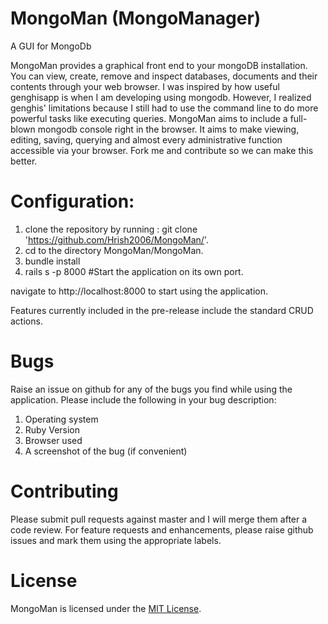 MongoMan (MongoManager)
========

A GUI for MongoDb

MongoMan provides a graphical front end to your mongoDB installation. You can view, create, remove and inspect databases, documents and their contents through your web browser. I was inspired by how useful genghisapp is when I am developing using mongodb. However, I realized genghis' limitations because I still had to use the command line to do more powerful tasks like executing queries. MongoMan aims to include a full-blown mongodb console right in the browser. It aims to make viewing, editing, saving, querying and almost every administrative function accessible via your browser. Fork me and contribute so we can make this better.

Configuration:
=============

1. clone the repository by running : git clone 'https://github.com/Hrish2006/MongoMan/'.
2. cd to the directory MongoMan/MongoMan.
3. bundle install
4. rails s -p 8000 #Start the application on its own port.

navigate to http://localhost:8000 to start using the application.

Features currently included in the pre-release include the standard CRUD actions.

Bugs
==========
Raise an issue on github for any of the bugs you find while using the application. Please include the following in
your bug description:

1. Operating system
2. Ruby Version
3. Browser used
4. A screenshot of the bug (if convenient)

Contributing
============
Please submit pull requests against master and I will merge them after a code review. For feature requests
and enhancements, please raise github issues and mark them using the appropriate labels.


License
========
MongoMan is licensed under the <a href="http://www.opensource.org/licenses/MIT">MIT License</a>.

